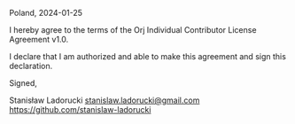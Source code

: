 Poland, 2024-01-25

I hereby agree to the terms of the Orj Individual Contributor License
Agreement v1.0.

I declare that I am authorized and able to make this agreement and sign this
declaration.

Signed,

Stanisław Ladorucki stanislaw.ladorucki@gmail.com https://github.com/stanislaw-ladorucki
